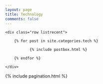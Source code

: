 ```yaml
---
layout: page
title: Technology
comments: false
---
```


<!-- Posts Index
================================================== -->
<section class="recent-posts">
    
    <div class="row listrecent">

        {% for post in site.categories.tech %}

               {% include postbox.html %}          

        {% endfor %}
        
    </div>
    
</section>

<!-- Pagination
================================================== -->
<div class="bottompagination">
	<div class="pointerup"><i class="fa fa-caret-up"></i></div>
	<span class="navigation" role="navigation">
	    {% include pagination.html %}
	</span>
</div>